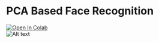 # PCA Based Face Recognition
[![Open In Colab](https://colab.research.google.com/assets/colab-badge.svg)](https://colab.research.google.com/github/Oelazab/PCA-Based-Face-Recognition/blob/main/PCA_based_face_recognition_ver1_0_0.ipynb)\
![Alt text](https://drive.google.com/uc?export=view&id=1ssAdAar8u_orHEBzpdrOvCfEK8eoMtON)
